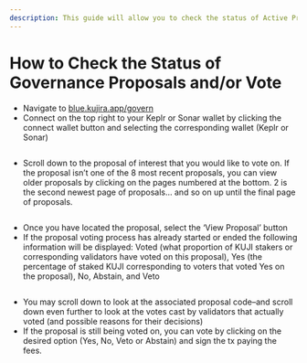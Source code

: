 ```yaml
---
description: This guide will allow you to check the status of Active Proposals and vote.
---
```


# How to Check the Status of Governance Proposals and/or Vote

* Navigate to [blue.kujira.app/govern](https://blue.kujira.app/govern)
* Connect on the top right to your Keplr or Sonar wallet by clicking the connect wallet button and selecting the corresponding wallet (Keplr or Sonar)

<figure><img src="https://lh4.googleusercontent.com/3_kk5Llb_AiG6dbLjUsVmcjlDnSVbZl6JPGVhG__BQufqcKPuvrcahPyHAOtf4_lIJsF_f68k2kW0PRw9gAphLzLuzKV8_un7SlpfJxxS2Nsjb9dMqOmOLG4odoxaqlLBU080tADol27Nrs6QseT5EM" alt=""><figcaption></figcaption></figure>

* Scroll down to the proposal of interest that you would like to vote on. If the proposal isn’t one of the 8 most recent proposals, you can view older proposals by clicking on the pages numbered at the bottom. 2 is the second newest page of proposals… and so on up until the final page of proposals.

<figure><img src="https://lh5.googleusercontent.com/C1XumoK2ibjZBXeOkNNL9iBYGCbVf5ilDFgVHO2dR4OiswgPVTieJ9Q0B18tfO6D1KO37oiFSEVgLOyXmdpCaUfzWDjqgm_VcUrY_fGoxqmoDduOTbaSzO-lBWvMfWZEuiJJ51NWmzoxYb05BnSvtl0" alt=""><figcaption></figcaption></figure>

* Once you have located the proposal, select the ‘View Proposal’ button
* If the proposal voting process has already started or ended the following information will be displayed: Voted (what proportion of KUJI stakers or corresponding validators have voted on this proposal), Yes (the percentage of staked KUJI corresponding to voters that voted Yes on the proposal), No, Abstain, and Veto

<figure><img src="https://lh6.googleusercontent.com/9DJSEMdWSG8U2pTpGA4mPoFo_qZmfrp78q32npN9miy1_F-j4Hvv4KN_nl0uCSIPrP020aB7oXOEtZ7ZiGr0AYLiby5ooYJTBsp45xaBpEvsbHvGABv9--z5lk7MhlIJFtfeU77tlCdLAAmtLxK4Kpo" alt=""><figcaption></figcaption></figure>

* You may scroll down to look at the associated proposal code–and scroll down even further to look at the votes cast by validators that actually voted (and possible reasons for their decisions)
* If the proposal is still being voted on, you can vote by clicking on the desired option (Yes, No, Veto or Abstain) and sign the tx paying the fees.

<figure><img src="https://lh4.googleusercontent.com/OLxDjHl6tMnR1pK-hYmDnkHOo2aKdJGRMxArq5ieNQ8GzjVRutHlV81SoSniZKydT21LV7rZ5Cmnd7LOQ9OHXQ1MhHJ6tw6AOO6ORtRBFk0cSCsut9dpi8meFy85i5-0jB7aSynGEkbYZFLCQnf6uYg" alt=""><figcaption></figcaption></figure>
